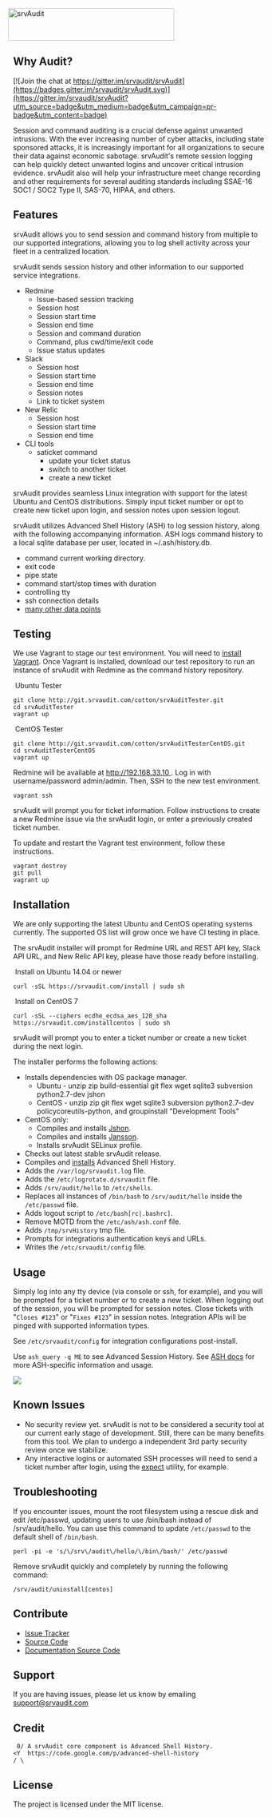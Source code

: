 <img src="https://srvaudit.com/images/srvAudit_white.png" srcset="https://srvaudit.com/images/srvAudit_white.png 1x, https://srvaudit.com/images/srvAudit_white2x.png 2x, https://srvaudit.com/images/srvAudit_white2x.png 3x, https://srvaudit.com/images/srvAudit_white2x.png 4x" height="65" width="333" style="margin-left:-10px" alt="srvAudit"/>

Why Audit?
--------

[![Join the chat at https://gitter.im/srvaudit/srvAudit](https://badges.gitter.im/srvaudit/srvAudit.svg)](https://gitter.im/srvaudit/srvAudit?utm_source=badge&utm_medium=badge&utm_campaign=pr-badge&utm_content=badge)

Session and command auditing is a crucial defense against unwanted intrusions.  With the ever increasing number of cyber attacks, including state sponsored attacks, it is increasingly important for all organizations to secure their data against economic sabotage.  srvAudit's remote session logging can help quickly detect unwanted logins and uncover critical intrusion evidence.  srvAudit also will help your infrastructure meet change recording and other requirements for several auditing standards including SSAE-16 SOC1 / SOC2 Type II, SAS-70, HIPAA, and others.

Features
--------

srvAudit allows you to send session and command history from multiple  to our supported integrations, allowing you to log shell activity across your fleet in a centralized location.

srvAudit sends session history and other information to our supported service integrations.

* Redmine
	* Issue-based session tracking
	* Session host
	* Session start time
	* Session end time
	* Session and command duration
	* Command, plus cwd/time/exit code
	* Issue status updates
* Slack
	* Session host
	* Session start time
	* Session end time
	* Session notes
	* Link to ticket system
* New Relic
	* Session host
	* Session start time
	* Session end time
* CLI tools
	* saticket command
		* update your ticket status
		* switch to another ticket
		* create a new ticket

srvAudit provides seamless Linux integration with support for the latest Ubuntu and CentOS distributions. Simply input ticket number or opt to create new ticket upon login, and session notes upon session logout.

srvAudit utilizes Advanced Shell History (ASH) to log session history, along with the following accompanying information. ASH logs command history to a local sqlite database per user, located in ~/.ash/history.db. 

* command current working directory.
* exit code
* pipe state
* command start/stop times with duration
* controlling tty
* ssh connection details
* [many other data points](https://code.google.com/p/advanced-shell-history/wiki/DBSchema#Schema)

Testing
------------
We use Vagrant to stage our test environment.  You will need to [install Vagrant](http://vagrantup.com/downloads.html).  Once Vagrant is installed, download our test repository to run an instance of srvAudit with Redmine as the command history repository.

<span class="glyphicon glyphicon-cloud-download" aria-hidden="true"></span> &nbsp;Ubuntu Tester

	git clone http://git.srvaudit.com/cotton/srvAuditTester.git
	cd srvAuditTester
	vagrant up
	
<span class="glyphicon glyphicon-cloud-download" aria-hidden="true"></span> &nbsp;CentOS Tester

	git clone http://git.srvaudit.com/cotton/srvAuditTesterCentOS.git
	cd srvAuditTesterCentOS
	vagrant up
	
Redmine will be available at [http://192.168.33.10 ](http://192.168.33.10).  Log in with username/password admin/admin.  Then, SSH to the new test environment.

	vagrant ssh

srvAudit will prompt you for ticket information.  Follow instructions to create a new Redmine issue via the srvAudit login, or enter a previously created ticket number.

To update and restart the Vagrant test environment, follow these instructions.

	vagrant destroy
	git pull
	vagrant up

Installation
------------

We are only supporting the latest Ubuntu and CentOS operating systems currently. The supported OS list will grow once we have CI testing in place.

The srvAudit installer will prompt for Redmine URL and REST API key, Slack API URL, and New Relic API key, please have those ready before installing.

<span class="glyphicon glyphicon-cloud-download" aria-hidden="true"></span> &nbsp;Install on Ubuntu 14.04 or newer

	curl -sSL https://srvaudit.com/install | sudo sh

<span class="glyphicon glyphicon-cloud-download" aria-hidden="true"></span> &nbsp;Install on CentOS 7

	curl -sSL --ciphers ecdhe_ecdsa_aes_128_sha https://srvaudit.com/installcentos | sudo sh

srvAudit will prompt you to enter a ticket number or create a new ticket during the next login. 

The installer performs the following actions:

* Installs dependencies with OS package manager.
	* Ubuntu - unzip zip build-essential git flex wget sqlite3 subversion python2.7-dev jshon
	* CentOS - unzip zip git flex wget sqlite3 subversion python2.7-dev policycoreutils-python, and groupinstall "Development Tools"
* CentOS only:
	* Compiles and installs [Jshon](https://github.com/keenerd/jshon).
	* Compiles and installs [Jansson](http://www.digip.org/jansson).
	* Installs srvAudit SELinux profile.
* Checks out latest stable srvAudit release.
* Compiles and [installs](https://code.google.com/p/advanced-shell-history/source/browse/trunk/Makefile "ASH install script") Advanced Shell History.
* Adds the `/var/log/srvaudit.log` file.
* Adds the `/etc/logrotate.d/srvaudit` file.
* Adds `/srv/audit/hello` to `/etc/shells`.
* Replaces all instances of `/bin/bash` to `/srv/audit/hello` inside the `/etc/passwd` file.
* Adds logout script to `/etc/bash[rc|.bashrc]`.
* Remove MOTD from the `/etc/ash/ash.conf` file.
* Adds `/tmp/srvHistory` tmp file.
* Prompts for integrations authentication keys and URLs.
* Writes the `/etc/srvaudit/config` file.

Usage
-----

Simply log into any tty device (via console or ssh, for example), and you will be prompted for a ticket number or to create a new ticket.  When logging out of the session, you will be prompted for session notes.  Close tickets with "`Closes #123`" or "`Fixes #123`" in session notes. Integration APIs will be pinged with supported information types.

See `/etc/srvaudit/config` for integration configurations post-install.

Use `ash_query -q ME` to see Advanced Session History.  See [ASH docs](https://code.google.com/p/advanced-shell-history/wiki "ASH Documentation") for more ASH-specific information and usage.

<img src="https://srvaudit.com/images/timeline.png"/>

Known Issues
------------

* No security review yet.  srvAudit is not to be considered a security tool at our current early stage of development.  Still, there can be many benefits from this tool.  We plan to undergo a independent 3rd party security review once we stabilize.
* Any interactive logins or automated SSH processes will need to send a ticket number after login, using the [expect](http://expect.sourceforge.net/) utility, for example.

Troubleshooting
---------------

If you encounter issues, mount the root filesystem using a rescue disk and edit /etc/passwd, updating users to use /bin/bash instead of /srv/audit/hello. You can use this command to update `/etc/passwd` to the default shell of `/bin/bash`.

	perl -pi -e 's/\/srv\/audit\/hello/\/bin\/bash/' /etc/passwd

Remove srvAudit quickly and completely by running the following command:

	/srv/audit/uninstall[centos]

Contribute
----------

* [Issue Tracker](https://github.com/srvAudit/srvAudit/issues)
* [Source Code](https://github.com/srvAudit/srvAudit)
* [Documentation Source Code](https://github.com/srvAudit/srvAuditDocs)

Support
-------

If you are having issues, please let us know by emailing support@srvaudit.com

Credit
------

	 0/ A srvAudit core component is Advanced Shell History.
	<Y  https://code.google.com/p/advanced-shell-history
	/ \

License
-------

The project is licensed under the MIT license.

